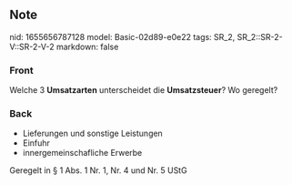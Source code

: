 ## Note
nid: 1655656787128
model: Basic-02d89-e0e22
tags: SR_2, SR_2::SR-2-V::SR-2-V-2
markdown: false

### Front
Welche 3 <b>Umsatzarten</b> unterscheidet die <b>Umsatzsteuer</b>?
Wo geregelt?

### Back
<ul>
  <li>Lieferungen und sonstige Leistungen
  <li>Einfuhr
  <li>innergemeinschafliche Erwerbe
</ul>Geregelt in § 1 Abs. 1 Nr. 1, Nr. 4 und Nr. 5 UStG

